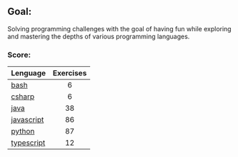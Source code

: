## Goal:
Solving programming challenges with the goal of having fun while exploring and mastering the depths of various programming languages.

### Score:
| Lenguage | Exercises |
|---|:---:|
| [bash](/bash) | 6 |
| [csharp](/csharp) | 6 |
| [java](/java) | 38 |
| [javascript](/javascript) | 86 |
| [python](/python) | 87 |
| [typescript](/typescript) | 12 |
